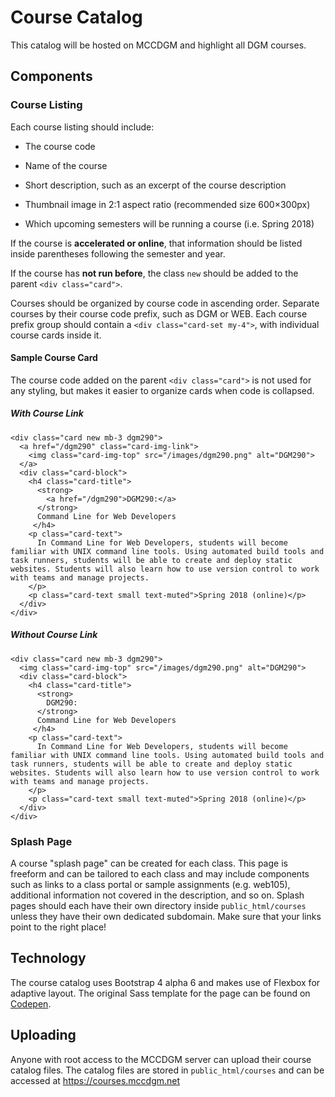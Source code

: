 # Course Catalog

This catalog will be hosted on MCCDGM and highlight all DGM courses.

## Components

### Course Listing

Each course listing should include:

* The course code

* Name of the course

* Short description, such as an excerpt of the course description

* Thumbnail image in 2:1 aspect ratio (recommended size 600&times;300px)

* Which upcoming semesters will be running a course (i.e. Spring 2018)

If the course is **accelerated or online**, that information should be listed inside parentheses following the semester and year.

If the course has **not run before**, the class `new` should be added to the parent `<div class="card">`.

Courses should be organized by course code in ascending order. Separate courses by their course code prefix, such as DGM or WEB. Each course prefix group should contain a `<div class="card-set my-4">`, with individual course cards inside it.

#### Sample Course Card

The course code added on the parent `<div class="card">` is not used for any styling, but makes it easier to organize cards when code is collapsed.

##### With Course Link

```
<div class="card new mb-3 dgm290">
  <a href="/dgm290" class="card-img-link">
    <img class="card-img-top" src="/images/dgm290.png" alt="DGM290">
  </a>
  <div class="card-block">
    <h4 class="card-title">
      <strong>
        <a href="/dgm290">DGM290:</a>
      </strong>
      Command Line for Web Developers
     </h4>
    <p class="card-text">
      In Command Line for Web Developers, students will become familiar with UNIX command line tools. Using automated build tools and task runners, students will be able to create and deploy static websites. Students will also learn how to use version control to work with teams and manage projects.
    </p>
    <p class="card-text small text-muted">Spring 2018 (online)</p>
  </div>
</div>
```

##### Without Course Link

```
<div class="card new mb-3 dgm290">
  <img class="card-img-top" src="/images/dgm290.png" alt="DGM290">
  <div class="card-block">
    <h4 class="card-title">
      <strong>
        DGM290:
      </strong>
      Command Line for Web Developers
     </h4>
    <p class="card-text">
      In Command Line for Web Developers, students will become familiar with UNIX command line tools. Using automated build tools and task runners, students will be able to create and deploy static websites. Students will also learn how to use version control to work with teams and manage projects.
    </p>
    <p class="card-text small text-muted">Spring 2018 (online)</p>
  </div>
</div>
```

### Splash Page

A course "splash page" can be created for each class. This page is freeform and can be tailored to each class and may include components such as links to a class portal or sample assignments (e.g. web105), additional information not covered in the description, and so on. Splash pages should each have their own directory inside `public_html/courses` unless they have their own dedicated subdomain. Make sure that your links point to the right place!

## Technology

The course catalog uses Bootstrap 4 alpha 6 and makes use of Flexbox for adaptive layout. The original Sass template for the page can be found on [Codepen](https://codepen.io/blindingstars/pen/ZyJVOd?editors=1100).

## Uploading

Anyone with root access to the MCCDGM server can upload their course catalog files. The catalog files are stored in `public_html/courses` and can be accessed at https://courses.mccdgm.net
